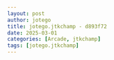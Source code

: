```yaml
---
layout: post
author: jotego
title: jotego.jtkchamp - d893f72
date: 2025-03-01
categories: [Arcade, jtkchamp]
tags: [jotego.jtkchamp]
---
```


